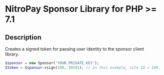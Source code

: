 # NitroPay Sponsor Library for PHP >= 7.1

## Description

Creates a signed token for passing user identity to the sponsor client library.

```php
$sponsor = new Sponsor('YOUR_PRIVATE_KEY');
$token = $sponsor->sign(109, 39281); // in this example, site ID = 109, user ID = 39281
```
